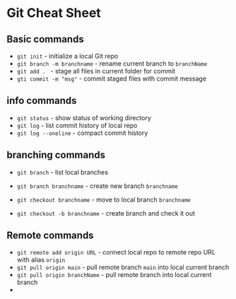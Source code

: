 # Git Cheat Sheet

## Basic commands
* `git init` - initialize a local Git repo
* `git branch -m branchname` - rename current branch to `branchName`
* `git add . ` -  stage all files in current folder for commit
* `gti commit -m "msg"` - commit staged files with commit message

## info commands
* `git status` - show status of working directory
* `git log` - list commit history of local repo
* `git log --oneline` -  compact commit history

## branching commands
* `git branch` - list local branches
* `git branch branchname` - create new branch `branchname`
* `git checkout branchname` - move to local branch `branchname`

* `git checkout -b branchname` -  create branch and check it out

## Remote commands
* `git remote add origin URL` - connect local repo to remote repo URL with alias `origin`
* `git pull origin main` - pull remote branch `main` into local current branch
* `git pull origin branchName` - pull remote branch into local current branch
*

